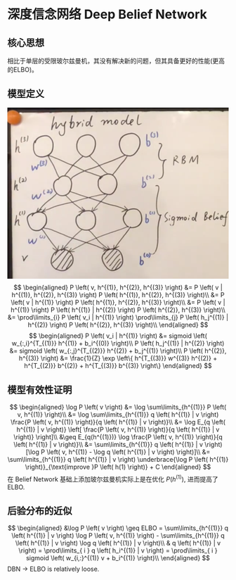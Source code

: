# 深度信念网络 Deep Belief Network
## 核心思想
 相比于单层的受限玻尔兹曼机，其没有解决新的问题，但其具备更好的性能(更高的ELBO)。  
 
## 模型定义
![x](./Figure/DeepBeliefNetwork.png)
$$
\begin{aligned}
P \left( v, h^{(1)}, h^{(2)}, h^{(3)} \right) &= P \left( v | h^{(1)}, h^{(2)}, h^{(3)} \right) P \left( h^{(1)}, h^{(2)}, h^{(3)} \right)\\
&= P \left( v | h^{(1)} \right) P \left( h^{(1)}, h^{(2)}, h^{(3)} \right)\\
&= P \left( v | h^{(1)} \right) P \left( h^{(1)} |  h^{(2)} \right) P \left( h^{(2)}, h^{(3)} \right)\\
&= \prod\limits_{i} P \left( v_i | h^{(1)} \right) \prod\limits_{j} P \left( h_j^{(1)} | h^{(2)} \right) P \left( h^{(2)}, h^{(3)} \right)\\
\end{aligned}
$$
$$
\begin{aligned}
P \left( v_i | h^{(1)} \right) &= sigmoid \left( w_{:,i}^{T_{(1)}} h^{(1)} + b_i^{(0)} \right)\\
P \left( h_j^{(1)} | h^{(2)} \right) &= sigmoid \left( w_{:,j}^{T_{(2)}} h^{(2)} + b_j^{(1)} \right)\\
P \left( h^{(2)}, h^{(3)} \right) &= \frac{1}{Z} \exp \left\{ h^{T_{(3)}} w^{(3)} h^{(2)} + h^{T_{(2)}} b^{(2)} + h^{T_{(3)}} b^{(3)} \right\}
\end{aligned}
$$
## 模型有效性证明
$$
\begin{aligned}
\log P \left( v \right) &= \log \sum\limits_{h^{(1)}} P \left( v, h^{(1)} \right)\\
&= \log \sum\limits_{h^{(1)}} q \left( h^{(1)} | v \right) \frac{P \left( v, h^{(1)} \right)}{q \left( h^{(1)} | v \right)}\\
&= \log E_{q \left( h^{(1)} | v \right)} \left[ \frac{P \left( v, h^{(1)} \right)}{q \left( h^{(1)} | v \right)} \right]\\
&\geq E_{q(h^{(1)})} \log \frac{P \left( v, h^{(1)} \right)}{q \left( h^{(1)} | v \right)}\\
&= \sum\limits_{h^{(1)}} q \left( h^{(1)} | v \right) [\log P \left( v, h^{(1)} - \log q \left( h^{(1)} | v \right) \right)]\\
&= \sum\limits_{h^{(1)}} q \left( h^{(1)} | v \right) \underbrace{\log P \left( h^{(1)} \right)}_{\text{improve }P \left( h(1) \right)} + C 
\end{aligned}
$$
在 Belief Network 基础上添加玻尔兹曼机实际上是在优化 $P \left( h^{(1)} \right)$, 进而提高了ELBO.

## 后验分布的近似
$$
\begin{aligned}
&\log P \left( v \right) \geq ELBO = \sum\limits_{h^{(1)}} q \left( h^{(1)} | v \right) \log P \left( v, h^{(1)} \right) - \sum\limits_{h^{(1)}} q \left( h^{(1)} | v \right) \log q \left( h^{(1)} | v \right)\\
& q \left( h^{(1)} | v \right) = \prod\limits_{ i } q \left( h_i^{(1)} | v \right) = \prod\limits_{ i } sigmoid \left( w_{i,:}^{(1)} v + b_i^{(1)} \right)\\
\end{aligned}
$$
DBN $\rightarrow$ ELBO is relatively loose.
